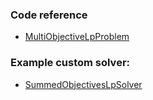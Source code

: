 ### Code reference
- [MultiObjectiveLpProblem](multi-objective-lp-problem)

### Example custom solver:
- [SummedObjectivesLpSolver](summed-objectives-lp-solver)


